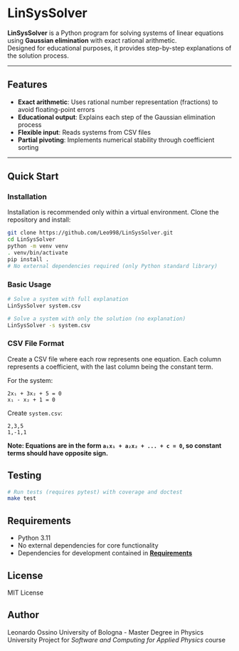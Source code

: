 # LinSysSolver

**LinSysSolver** is a Python program for solving systems of linear equations using **Gaussian elimination** with exact rational arithmetic.  
Designed for educational purposes, it provides step-by-step explanations of the solution process.

---

## Features
- **Exact arithmetic**: Uses rational number representation (fractions) to avoid floating-point errors
- **Educational output**: Explains each step of the Gaussian elimination process
- **Flexible input**: Reads systems from CSV files
- **Partial pivoting**: Implements numerical stability through coefficient sorting

---

## Quick Start

### Installation
Installation is recommended only within a virtual environment.
Clone the repository and install:

```bash
git clone https://github.com/Leo998/LinSysSolver.git
cd LinSysSolver
python -m venv venv
. venv/bin/activate
pip install .
# No external dependencies required (only Python standard library)
```

### Basic Usage

```bash
# Solve a system with full explanation
LinSysSolver system.csv

# Solve a system with only the solution (no explanation)
LinSysSolver -s system.csv 
```

### CSV File Format

Create a CSV file where each row represents one equation. Each column represents a coefficient, with the last column being the constant term.

For the system:
```
2x₁ + 3x₂ + 5 = 0
x₁ - x₂ + 1 = 0
```

Create `system.csv`:
```csv
2,3,5
1,-1,1
```

**Note: Equations are in the form `a₁x₁ + a₂x₂ + ... + c = 0`, so constant terms should have opposite sign.**

## Testing

```bash
# Run tests (requires pytest) with coverage and doctest
make test
```

## Requirements

- Python 3.11
- No external dependencies for core functionality
- Dependencies for development contained in **[Requirements](requirements.txt)**

## License

MIT License

## Author

Leonardo Ossino
University of Bologna - Master Degree in Physics
University Project for *Software and Computing for Applied Physics* course

